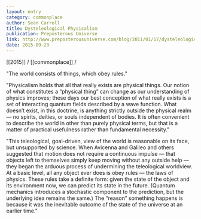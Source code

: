```yaml
---
layout: entry
category: commonplace
author: Sean Carroll
title: Dysteleological Physicalism
publication: Preposterous Universe
link: http://www.preposterousuniverse.com/blog/2011/01/17/dysteleological-physicalism/
date: 2015-09-23
---
```


[[2015]] / [[commonplace]] / 

"The world consists of things, which obey rules."
 
"Physicalism holds that all that really exists are physical things. Our notion of what constitutes a “physical thing” can change as our understanding of physics improves; these days our best conception of what really exists is a set of interacting quantum fields described by a wave function. What doesn’t exist, in this doctrine, is anything strictly outside the physical realm — no spirits, deities, or souls independent of bodies. It is often convenient to describe the world in other than purely physical terms, but that is a matter of practical usefulness rather than fundamental necessity."

"This teleological, goal-driven, view of the world is reasonable on its face, but unsupported by science. When Avicenna and Galileo and others suggested that motion does not require a continuous impulse — that objects left to themselves simply keep moving without any outside help — they began the arduous process of undermining the teleological worldview. At a basic level, all any object ever does is obey rules — the laws of physics. These rules take a definite form: given the state of the object and its environment now, we can predict its state in the future. (Quantum mechanics introduces a stochastic component to the prediction, but the underlying idea remains the same.) The “reason” something happens is because it was the inevitable outcome of the state of the universe at an earlier time."